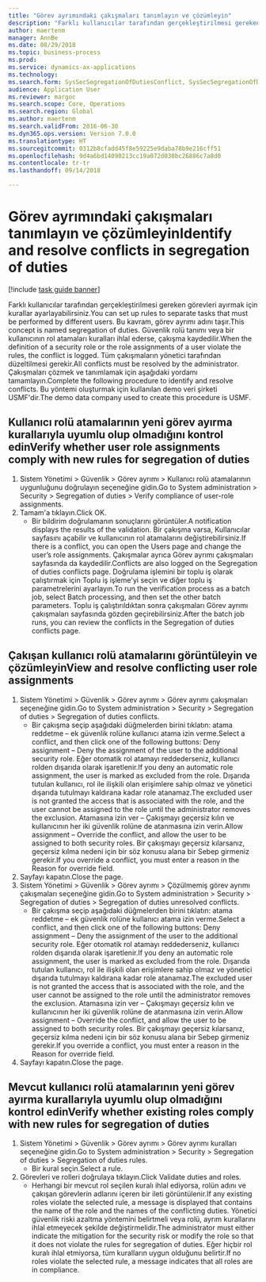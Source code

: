```yaml
--- 
title: "Görev ayrımındaki çakışmaları tanımlayın ve çözümleyin"
description: "Farklı kullanıcılar tarafından gerçekleştirilmesi gereken görevleri ayırmak için kurallar ayarlayabilirsiniz."
author: maertenm
manager: AnnBe
ms.date: 08/29/2018
ms.topic: business-process
ms.prod: 
ms.service: dynamics-ax-applications
ms.technology: 
ms.search.form: SysSecSegregationOfDutiesConflict, SysSecSegregationOfDutiesRule
audience: Application User
ms.reviewer: margoc
ms.search.scope: Core, Operations
ms.search.region: Global
ms.author: maertenm
ms.search.validFrom: 2016-06-30
ms.dyn365.ops.version: Version 7.0.0
ms.translationtype: HT
ms.sourcegitcommit: 0312b8cfadd45f8e59225e9daba78b9e216cff51
ms.openlocfilehash: 9d4a6bd14090213cc19a072d030bc26886c7a8d0
ms.contentlocale: tr-tr
ms.lasthandoff: 09/14/2018

---
```

# <a name="identify-and-resolve-conflicts-in-segregation-of-duties"></a><span data-ttu-id="82d25-103">Görev ayrımındaki çakışmaları tanımlayın ve çözümleyin</span><span class="sxs-lookup"><span data-stu-id="82d25-103">Identify and resolve conflicts in segregation of duties</span></span>

[!include [task guide banner](../../includes/task-guide-banner.md)]

<span data-ttu-id="82d25-104">Farklı kullanıcılar tarafından gerçekleştirilmesi gereken görevleri ayırmak için kurallar ayarlayabilirsiniz.</span><span class="sxs-lookup"><span data-stu-id="82d25-104">You can set up rules to separate tasks that must be performed by different users.</span></span> <span data-ttu-id="82d25-105">Bu kavram, görev ayrımı adını taşır.</span><span class="sxs-lookup"><span data-stu-id="82d25-105">This concept is named segregation of duties.</span></span> <span data-ttu-id="82d25-106">Güvenlik rolü tanımı veya bir kullanıcının rol atamaları kuralları ihlal ederse, çakışma kaydedilir.</span><span class="sxs-lookup"><span data-stu-id="82d25-106">When the definition of a security role or the role assignments of a user violate the rules, the conflict is logged.</span></span> <span data-ttu-id="82d25-107">Tüm çakışmaların yönetici tarafından düzeltilmesi gerekir.</span><span class="sxs-lookup"><span data-stu-id="82d25-107">All conflicts must be resolved by the administrator.</span></span> <span data-ttu-id="82d25-108">Çakışmaları çözmek ve tanımlamak için aşağıdaki yordamı tamamlayın.</span><span class="sxs-lookup"><span data-stu-id="82d25-108">Complete the following procedure to identify and resolve conflicts.</span></span> <span data-ttu-id="82d25-109">Bu yöntemi oluşturmak için kullanılan demo veri şirketi USMF'dir.</span><span class="sxs-lookup"><span data-stu-id="82d25-109">The demo data company used to create this procedure is USMF.</span></span>


## <a name="verify-whether-user-role-assignments-comply-with-new-rules-for-segregation-of-duties"></a><span data-ttu-id="82d25-110">Kullanıcı rolü atamalarının yeni görev ayırma kurallarıyla uyumlu olup olmadığını kontrol edin</span><span class="sxs-lookup"><span data-stu-id="82d25-110">Verify whether user role assignments comply with new rules for segregation of duties</span></span>
1. <span data-ttu-id="82d25-111">Sistem Yönetimi > Güvenlik > Görev ayrımı > Kullanıcı rolü atamalarının uygunluğunu doğrulayın seçeneğine gidin.</span><span class="sxs-lookup"><span data-stu-id="82d25-111">Go to System administration > Security > Segregation of duties > Verify compliance of user-role assignments.</span></span>
2. <span data-ttu-id="82d25-112">Tamam'a tıklayın.</span><span class="sxs-lookup"><span data-stu-id="82d25-112">Click OK.</span></span>
    * <span data-ttu-id="82d25-113">Bir bildirim doğrulamanın sonuçlarını görüntüler.</span><span class="sxs-lookup"><span data-stu-id="82d25-113">A notification displays the results of the validation.</span></span>     <span data-ttu-id="82d25-114">Bir çakışma varsa, Kullanıcılar sayfasını açabilir ve kullanıcının rol atamalarını değiştirebilirsiniz.</span><span class="sxs-lookup"><span data-stu-id="82d25-114">If there is a conflict, you can open the Users page and change the user’s role assignments.</span></span> <span data-ttu-id="82d25-115">Çakışmalar ayrıca Görev ayrımı çakışmaları sayfasında da kaydedilir.</span><span class="sxs-lookup"><span data-stu-id="82d25-115">Conflicts are also logged on the Segregation of duties conflicts page.</span></span>     <span data-ttu-id="82d25-116">Doğrulama işlemini bir toplu iş olarak çalıştırmak için Toplu iş işleme'yi seçin ve diğer toplu iş parametrelerini ayarlayın.</span><span class="sxs-lookup"><span data-stu-id="82d25-116">To run the verification process as a batch job, select Batch processing, and then set the other batch parameters.</span></span> <span data-ttu-id="82d25-117">Toplu iş çalıştırıldıktan sonra çakışmaları Görev ayrımı çakışmaları sayfasında gözden geçirebilirsiniz.</span><span class="sxs-lookup"><span data-stu-id="82d25-117">After the batch job runs, you can review the conflicts in the Segregation of duties conflicts page.</span></span>  

## <a name="view-and-resolve-conflicting-user-role-assignments"></a><span data-ttu-id="82d25-118">Çakışan kullanıcı rolü atamalarını görüntüleyin ve çözümleyin</span><span class="sxs-lookup"><span data-stu-id="82d25-118">View and resolve conflicting user role assignments</span></span>
1. <span data-ttu-id="82d25-119">Sistem Yönetimi > Güvenlik > Görev ayrımı > Görev ayrımı çakışmaları seçeneğine gidin.</span><span class="sxs-lookup"><span data-stu-id="82d25-119">Go to System administration > Security > Segregation of duties > Segregation of duties conflicts.</span></span>
    * <span data-ttu-id="82d25-120">Bir çakışma seçip aşağıdaki düğmelerden birini tıklatın:      atama reddetme – ek güvenlik rolüne kullanıcı atama izin verme.</span><span class="sxs-lookup"><span data-stu-id="82d25-120">Select a conflict, and then click one of the following buttons:     Deny assignment – Deny the assignment of the user to the additional security role.</span></span> <span data-ttu-id="82d25-121">Eğer otomatik rol atamayı reddederseniz, kullanıcı rolden dışarıda olarak işaretlenir.</span><span class="sxs-lookup"><span data-stu-id="82d25-121">If you deny an automatic role assignment, the user is marked as excluded from the role.</span></span> <span data-ttu-id="82d25-122">Dışarıda tutulan kullanıcı, rol ile ilişkili olan erişimlere sahip olmaz ve yönetici dışarıda tutulmayı kaldırana kadar role atanamaz.</span><span class="sxs-lookup"><span data-stu-id="82d25-122">The excluded user is not granted the access that is associated with the role, and the user cannot be assigned to the role until the administrator removes the exclusion.</span></span>     <span data-ttu-id="82d25-123">Atamasına izin ver – Çakışmayı geçersiz kılın ve kullanıcının her iki güvenlik rolüne de atanmasına izin verin.</span><span class="sxs-lookup"><span data-stu-id="82d25-123">Allow assignment – Override the conflict, and allow the user to be assigned to both security roles.</span></span> <span data-ttu-id="82d25-124">Bir çakışmayı geçersiz kılarsanız, geçersiz kılma nedeni için bir söz konusu alana bir Sebep girmeniz gerekir.</span><span class="sxs-lookup"><span data-stu-id="82d25-124">If you override a conflict, you must enter a reason in the Reason for override field.</span></span>  
2. <span data-ttu-id="82d25-125">Sayfayı kapatın.</span><span class="sxs-lookup"><span data-stu-id="82d25-125">Close the page.</span></span>
3. <span data-ttu-id="82d25-126">Sistem Yönetimi > Güvenlik > Görev ayrımı > Çözülmemiş görev ayrımı çakışmaları seçeneğine gidin.</span><span class="sxs-lookup"><span data-stu-id="82d25-126">Go to System administration > Security > Segregation of duties > Segregation of duties unresolved conflicts.</span></span>
    * <span data-ttu-id="82d25-127">Bir çakışma seçip aşağıdaki düğmelerden birini tıklatın:      atama reddetme – ek güvenlik rolüne kullanıcı atama izin verme.</span><span class="sxs-lookup"><span data-stu-id="82d25-127">Select a conflict, and then click one of the following buttons:     Deny assignment – Deny the assignment of the user to the additional security role.</span></span> <span data-ttu-id="82d25-128">Eğer otomatik rol atamayı reddederseniz, kullanıcı rolden dışarıda olarak işaretlenir.</span><span class="sxs-lookup"><span data-stu-id="82d25-128">If you deny an automatic role assignment, the user is marked as excluded from the role.</span></span> <span data-ttu-id="82d25-129">Dışarıda tutulan kullanıcı, rol ile ilişkili olan erişimlere sahip olmaz ve yönetici dışarıda tutulmayı kaldırana kadar role atanamaz.</span><span class="sxs-lookup"><span data-stu-id="82d25-129">The excluded user is not granted the access that is associated with the role, and the user cannot be assigned to the role until the administrator removes the exclusion.</span></span>     <span data-ttu-id="82d25-130">Atamasına izin ver – Çakışmayı geçersiz kılın ve kullanıcının her iki güvenlik rolüne de atanmasına izin verin.</span><span class="sxs-lookup"><span data-stu-id="82d25-130">Allow assignment – Override the conflict, and allow the user to be assigned to both security roles.</span></span> <span data-ttu-id="82d25-131">Bir çakışmayı geçersiz kılarsanız, geçersiz kılma nedeni için bir söz konusu alana bir Sebep girmeniz gerekir.</span><span class="sxs-lookup"><span data-stu-id="82d25-131">If you override a conflict, you must enter a reason in the Reason for override field.</span></span>    
4. <span data-ttu-id="82d25-132">Sayfayı kapatın.</span><span class="sxs-lookup"><span data-stu-id="82d25-132">Close the page.</span></span>

## <a name="verify-whether-existing-roles-comply-with-new-rules-for-segregation-of-duties"></a><span data-ttu-id="82d25-133">Mevcut kullanıcı rolü atamalarının yeni görev ayırma kurallarıyla uyumlu olup olmadığını kontrol edin</span><span class="sxs-lookup"><span data-stu-id="82d25-133">Verify whether existing roles comply with new rules for segregation of duties</span></span>
1. <span data-ttu-id="82d25-134">Sistem Yönetimi > Güvenlik > Görev ayrımı > Görev ayrımı kuralları seçeneğine gidin.</span><span class="sxs-lookup"><span data-stu-id="82d25-134">Go to System administration > Security > Segregation of duties > Segregation of duties rules.</span></span>
    * <span data-ttu-id="82d25-135">Bir kural seçin.</span><span class="sxs-lookup"><span data-stu-id="82d25-135">Select a rule.</span></span>  
2. <span data-ttu-id="82d25-136">Görevleri ve rolleri doğrulaya tıklayın.</span><span class="sxs-lookup"><span data-stu-id="82d25-136">Click Validate duties and roles.</span></span>
    * <span data-ttu-id="82d25-137">Herhangi bir mevcut rol seçilen kuralı ihlal ediyorsa, rolün adını ve çakışan görevlerin adlarını içeren bir ileti görüntülenir.</span><span class="sxs-lookup"><span data-stu-id="82d25-137">If any existing roles violate the selected rule, a message is displayed that contains the name of the role and the names of the conflicting duties.</span></span> <span data-ttu-id="82d25-138">Yönetici güvenlik riski azaltma yöntemini belirtmeli veya rolü, ayrım kurallarını ihlal etmeyecek şekilde değiştirmelidir.</span><span class="sxs-lookup"><span data-stu-id="82d25-138">The administrator must either indicate the mitigation for the security risk or modify the role so that it does not violate the rules for segregation of duties.</span></span>     <span data-ttu-id="82d25-139">Eğer hiçbir rol kuralı ihlal etmiyorsa, tüm kuralların uygun olduğunu belirtir.</span><span class="sxs-lookup"><span data-stu-id="82d25-139">If no roles violate the selected rule, a message indicates that all roles are in compliance.</span></span>  


